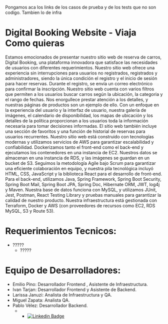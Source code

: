 Pongamos aca los links de los casos de prueba y de los tests que no son codigo. Tambien lo de infra

# Digital Booking Website - Viaja Como quieras
Estamos emocionados de presentar nuestro sitio web de reserva de carros, Digital Booking, una plataforma innovadora que satisface las necesidades de usuarios con diferentes requerimientos. Nuestro sitio web ofrece una experiencia sin interrupciones para usuarios no registrados, registrados y administradores, siendo la única condición el registro y el inicio de sesión para hacer reservas. Durante el registro, se envía un correo electrónico para confirmar la inscripción.
Nuestro sitio web cuenta con varios filtros que permiten a los usuarios buscar carros según la ubicación, la categoria y el rango de fechas. Nos enorgullece prestar atención a los detalles, y nuestras páginas de productos son un ejemplo de ello. Con un enfoque en la experiencia del usuario y la interfaz de usuario, nuestra galería de imágenes, el calendario de disponibilidad, los mapas de ubicación y los detalles de la política proporcionan a los usuarios toda la información necesaria para tomar decisiones informadas. El sitio web también incluye una sección de favoritos y una función de historial de reservas para usuarios recurrentes.
Nuestro sitio web está construido con tecnologías modernas y utilizamos servicios de AWS para garantizar escalabilidad y confiabilidad. Dockerizamos tanto el front-end como el back-end y ejecutamos los contenedores en una instancia de EC2. Nuestros datos se almacenan en una instancia de RDS, y las imágenes se guardan en un bucket de S3.
Seguimos la metodología Agile bajo Scrum para garantizar una eficiente colaboración en equipo, y nuestra pila tecnológica incluyó HTML, CSS, JavaScript y la biblioteca React para el desarrollo de front-end. Para el back-end, utilizamos Java, Spring Framework, Spring Boot Security, Spring Boot Mail, Spring Boot JPA, Spring Doc, Hibernate ORM, JWT, log4j y Maven. Nuestra base de datos funciona con MySQL, y utilizamos JUnit, Jest, Postman, React Testing Library y pruebas manuales para garantizar la calidad de nuestro producto. Nuestra infraestructura está gestionada con Terraform, Docker y AWS (con proveedores de recursos como EC2, RDS MySQL, S3 y Route 53).

# Requerimientos Tecnicos:
- ?????
    - ????? 

# Equipo de Desarrolladores:
- Emilio Pino: Desarrollador  Frontend , Asistente de Infraestructura.
- Ivan Tarjan: Desarrollador  Frontend y Asistente de Backend.
- Larissa Januzi: Analista de Infraestructura y QA.
- Miguel Zapata: Analista QA.
- Pablo Vélez: Desarrollador  Backend.
    - - [![Linkedin Badge](https://img.shields.io/badge/-Pablo_Velez-blue?style=flat&logo=Linkedin&logoColor=white&link=https://www.linkedin.com/in/agustinferres/)](https://www.linkedin.com/in/Pablo-Velez-Lopera)
